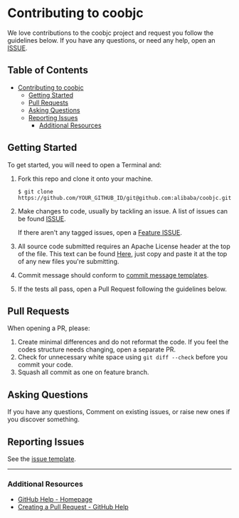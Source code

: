 # Contributing to coobjc

We love contributions to the coobjc project and request you follow the guidelines below. If you have any questions, or need any help, open an  [ISSUE](https://github.com/alibaba/coobjc/issues/new/choose).

## Table of Contents

<!-- TOC -->

- [Contributing to coobjc](#contributing-to-coobjc)
  - [Getting Started](#getting-started)
  - [Pull Requests](#pull-requests)
  - [Asking Questions](#asking-questions)
  - [Reporting Issues](#reporting-issues)
    - [Additional Resources](#additional-resources)

<!-- /TOC -->

## Getting Started

To get started, you will need to open a Terminal and:

1. Fork this repo and clone it onto your machine.

   `$ git clone https://github.com/YOUR_GITHUB_ID/git@github.com:alibaba/coobjc.git`

2. Make changes to code, usually by tackling an issue. A list of issues can be found [ISSUE](https://github.com/alibaba/coobjc/issues).

   If there aren't any tagged issues, open a [Feature ISSUE](https://github.com/alibaba/coobjc/issues/new?assignees=&labels=&template=feature_request.md&title=).

3. All source code submitted requires an Apache License header at the top of the file. This text can be found [Here](./docs/common/Copyright.txt), just copy and paste it at the top of any new files you're submitting.
<!--
TODOS: 
4. Ensure all tests pass with your changes and test coverage must greater than before. If there is any new functionality introduced by your changes, new test case(s) may be required.

5. codeStyle 
-->
4. Commit message should conform to [commit message templates](./docs/common/commentformat.txt).

5. If the tests all pass, open a Pull Request following the guidelines below.

## Pull Requests

<!--
**Note:** Before opening a Pull Request, please run the tests and check them all pass and keep test coverage greater than or equal before.  

coobjc uses [Continuous Integration](https://en.wikipedia.org/wiki/Continuous_integration). You may see mentions of [Travis CI](https://travis-ci.com/) in your PR and its comments. Travis is an external service we use that is automatically called on every PR, and runs the test cases on macOS and iPhone simulator to ensure every code change is stable.

To open a new Pull Request, the GitHub website provides the simplest experience for new users. Go to your fork of the repo and click the New pull request button. You will be presented with a page featuring base fork: and base:, then an arrow, and then head fork: compare:. Make sure compare: has **your branch** with your changes selected and base: has **master** selected. When you are ready to open the PR, click the green button at the top called Create pull request.
 -->

When opening a PR, please:

1. Create minimal differences and do not reformat the code. If you feel the codes structure needs changing, open a separate PR.
2. Check for unnecessary white space using `git diff --check` before you commit your code.
3. Squash all commit as one on feature branch.

## Asking Questions

If you have any questions, Comment on existing issues, or raise new ones if you discover something.

## Reporting Issues

See the [issue template](.github/ISSUE_TEMPLATE/).

---

### Additional Resources

- [GitHub Help - Homepage](https://help.github.com)
- [Creating a Pull Request - GitHub Help](https://help.github.com/articles/creating-a-pull-request/)